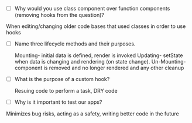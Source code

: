 - [ ] Why would you use class component over function components (removing hooks from the question)?

When editing/changing older code bases that used classes in order to use hooks

- [ ] Name three lifecycle methods and their purposes.

    Mounting- initial data is defined, render is invoked
    Updating- setState when data is changing and rendering (on state change).
    Un-Mounting- component is removed and no longer rendered and any other cleanup
    
- [ ] What is the purpose of a custom hook?
    
    Resuing code to perform a task, DRY code
    
- [ ] Why is it important to test our apps?

Minimizes bug risks, acting as a safety, writing better code in the future
